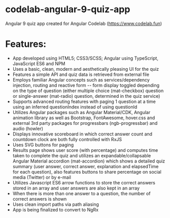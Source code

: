 # codelab-angular-9-quiz-app
Angular 9 quiz app created for Angular Codelab (https://www.codelab.fun)

# Features:
- App developed using HTML5; CSS3/SCSS; Angular using TypeScript, JavaScript ES6 and NPM
- Uses a basic, clean, modern and aesthetically pleasing UI for the quiz
- Features a simple API and quiz data is retrieved from external file
- Employs familiar Angular concepts such as services/dependency injection, routing and reactive form -- form display toggled depending on the type of question (either multiple choice (mat-checkbox) question or single-answer (mat-radio) question, determined in the quiz service)
- Supports advanced routing features with paging 1 question at a time using an inferred questionIndex instead of using questionId
- Utilizes Angular packages such as Angular Material/CDK, Angular animation library as well as Bootstrap, FontAwesome, hover.css and external 3rd party packages for progressbars (ngb-progressbar) and audio (howler)
- Displays innovative scoreboard in which correct answer count and countdown clock are both fully controlled with RxJS
- Uses SVG buttons for paging
- Results page shows user score (with percentage) and computes time taken to complete the quiz and utilizes an expandable/collapsable Angular Material accordion (mat-accordion) which shows a detailed quiz summary (user answer, correct answer, explanation and elapsedTime for each question), also features buttons to share percentage on social media (Twitter) or by e-mail
- Utilizes Javascript ES6 arrow functions to store the correct answers stored in an array and user answers are also kept in an array
- When there is more than one answer to a question, the number of correct answers is shown
- Uses clean import paths via path aliasing
- App is being finalized to convert to NgRx
